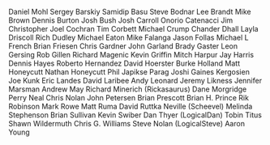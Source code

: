 Daniel Mohl
Sergey Barskiy
Samidip Basu
Steve Bodnar
Lee Brandt
Mike Brown
Dennis Burton
Josh Bush
Josh Carroll
Onorio Catenacci
Jim Christopher
Joel Cochran
Tim Corbett
Michael Crump
Chander Dhall
Layla Driscoll
Rich Dudley
Michael Eaton
Mike Falanga
Jason Follas
Michael L French
Brian Friesen
Chris Gardner
John Garland
Brady Gaster
Leon Gersing
Rob Gillen
Richard Magenic
Kevin Griffin
Mitch Harpur
Jay Harris
Dennis Hayes
Roberto Hernandez
David Hoerster
Burke Holland
Matt Honeycutt
Nathan Honeycutt
Phil Japikse
Parag Joshi
Gaines Kergosien
Joe Kunk
Eric Landes
David Laribee
Andy Leonard
Jeremy Likness
Jennifer Marsman
Andrew May
Richard Minerich (Rickasaurus)
Dane Morgridge
Perry Neal
Chris Nolan
John Petersen
Brian Prescott
Brian H. Prince
Rik Robinson
Mark Rowe
Matt Ruma
David Ruttka
Neville (Scheevel)
Melinda Stephenson
Brian Sullivan
Kevin Swiber
Dan Thyer (LogicalDan)
Tobin Titus
Shawn Wildermuth
Chris G. Williams
Steve Nolan (LogicalSteve)
Aaron Young

